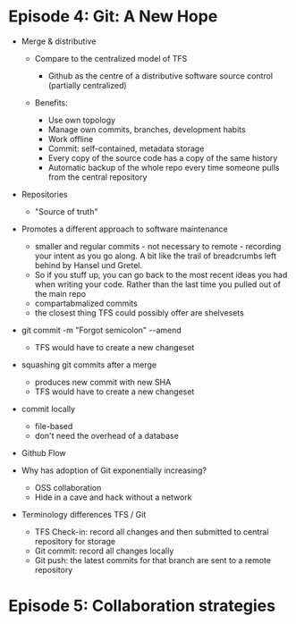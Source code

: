 # Episode 4: Git: A New Hope

* Merge & distributive
	- Compare to the centralized model of TFS
		* Github as the centre of a distributive software source control (partially centralized)

	- Benefits:
		* Use own topology
		* Manage own commits, branches, development habits
		* Work offline
		* Commit: self-contained, metadata storage
		* Every copy of the source code has a copy of the same history
		* Automatic backup of the whole repo every time someone pulls from the central repository


* Repositories
	- "Source of truth"

* Promotes a different approach to software maintenance
	- smaller and regular commits - not necessary to remote - recording your intent as you go along. A bit like the trail of breadcrumbs left behind by Hansel und Gretel.
	- So if you stuff up, you can go back to the most recent ideas you had when writing your code. Rather than the last time you pulled out of the main repo
	- compartabmalized commits
	- the closest thing TFS could possibly offer are shelvesets

* git commit -m "Forgot semicolon" --amend
	- TFS would have to create a new changeset

* squashing git commits after a merge
	- produces new commit with new SHA
	- TFS would have to create a new changeset

* commit locally
	- file-based
	- don't need the overhead of a database

* Github Flow

* Why has adoption of Git exponentially increasing?
	- OSS collaboration
	- Hide in a cave and hack without a network

* Terminology differences TFS / Git
	- TFS Check-in: record all changes and then submitted to central repository for storage
	- Git commit: record all changes locally
	- Git push: the latest commits for that branch are sent to a remote repository
	

# Episode 5: Collaboration strategies


